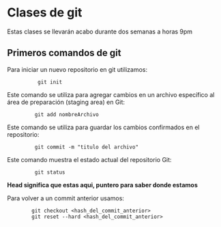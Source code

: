 # Clases de git
Estas clases se llevarán acabo durante dos semanas a horas 9pm
## Primeros comandos de git
Para iniciar un nuevo repositorio en git utilizamos:

```
          git init
```
Este comando se utiliza para agregar cambios en un archivo específico al área de preparación (staging area) en Git:
```
         git add nombreArchivo
```

 Este comando se utiliza para guardar los cambios confirmados en el repositorio:
```
         git commit -m "titulo del archivo"
```
Este comando muestra el estado actual del repositorio Git:
```
         git status
```
**Head significa que estas aqui, puntero para saber donde estamos**

Para volver a un commit anterior usamos:
```
        git checkout <hash_del_commit_anterior>
        git reset --hard <hash_del_commit_anterior>
```
           
